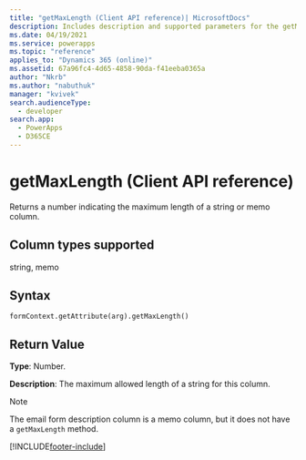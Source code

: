 ```yaml
---
title: "getMaxLength (Client API reference)| MicrosoftDocs"
description: Includes description and supported parameters for the getMaxLength method.
ms.date: 04/19/2021
ms.service: powerapps
ms.topic: "reference"
applies_to: "Dynamics 365 (online)"
ms.assetid: 67a96fc4-4d65-4858-90da-f41eeba0365a
author: "Nkrb"
ms.author: "nabuthuk"
manager: "kvivek"
search.audienceType: 
  - developer
search.app: 
  - PowerApps
  - D365CE
---
```

# getMaxLength (Client API reference)



Returns a number indicating the maximum length of a string or memo column. 

## Column types supported

string, memo

## Syntax

`formContext.getAttribute(arg).getMaxLength()`

## Return Value

**Type**: Number. 

**Description**: The maximum allowed length of a string for this column.

> [!NOTE]
> The email form description column is a memo column, but it does not have a `getMaxLength` method.

[!INCLUDE[footer-include](../../../../../includes/footer-banner.md)]